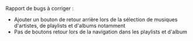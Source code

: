Rapport de bugs à corriger :
- Ajouter un bouton de retour arrière lors de la sélection de musiques d'artistes, de playlists et d'albums notamment
- Pas de boutons retour lors de la navigation dans les playlists et d'album
